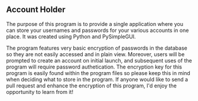 ## Account Holder
The purpose of this program is to provide a single application where you can store
your usernames and passwords for your various accounts in one place. It was 
created using Python and PySimpleGUI. 

The program features very basic encryption of passwords in the database so
they are not easily accessed and in plain view. Moreover, users will be 
prompted to create an account on initial launch, and subsequent uses of the 
program will require password authetication. The encryption key for this program
is easily found within the program files so please keep this in mind when
deciding what to store in the program. If anyone would like to send a pull 
request and enhance the encryption of this program, I'd enjoy the opportunity
to learn from it!
